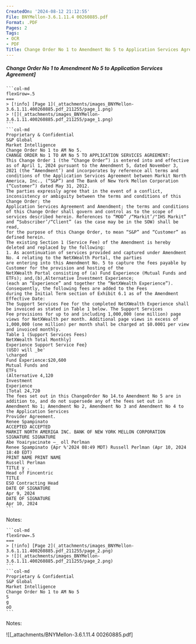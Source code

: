 ```yaml
---
CreatedOn: '2024-08-12 21:12:55'
File: BNYMellon-3.6.1.11.4 00260885.pdf
Format: .PDF
Pages: 2
Tags:
- OCR
- PDF
Title: Change Order No 1 to Amendment No 5 to Application Services Agreement
---
```


##### Change Order No 1 to Amendment No 5 to Application Services Agreement]

  
````col
```col-md
flexGrow=.5
===
> [!info] [Page 1](_attachments/images_BNYMellon-3.6.1.11.400260885.pdf_211255/page_1.png)
> ![](_attachments/images_BNYMellon-3.6.1.11.400260885.pdf_211255/page_1.png)
```  
```col-md
Proprietary & Confidential  
S&P Global
Market Intelligence  
Change Order No 1 to AM No 5.  
CHANGE ORDER No 1 TO AM No 5 TO APPLICATION SERVICES AGREEMENT:  
This Change Order 1 (the “Change Order”) is entered into and effective as of April 1, 2024 pursuant to the Amendment 5, dated November 3,
2021 (the “Amendment’) and incorporates by reference all terms and conditions of the Application Services Agreement between Markit North
America, Inc., (“S&P”) and The Bank of New York Mellon Corporation (“Customer”) dated May 31, 2012.  
The parties expressly agree that in the event of a conflict, inconsistency or ambiguity between the terms and conditions of this Change Order; the
Application Services Agreement and Amendment; the terms and conditions of this Change Order shall govern and control as to the scope of
services described herein. References to “MOD” /“Markit’/"IHS Markit” and “Subscriber’/“Client” (as the case may be in the SOW) shall be read,
for the purpose of this Change Order, to mean “S&P” and “Customer” as defined herein.  
The existing Section 1 (Service Fee) of the Amendment is hereby deleted and replaced by the following:  
1. As acontinuation of services provided and captured under Amendment No. 4 relating to the NetXWealth Portal, the parties
are entering into this Amendment No. 5 to capture the fees payable by Customer for the provision and hosting of the
NetXWealth Portal consisting of (a) Fund Experience (Mutual Funds and ETFs); and,(b),Alternative Investment Experience;
(each an “Experience” and together the “NetXWealth Experience”). Consequently, the following fees are added to the Fees
during the Initial Term section of Exhibit 6.1 as of the Amendment Effective Date:  
The Support Services Fee for the completed NetXWealth Experience shall be invoiced as stated in Table 1 below. The Support Services
Fee provisions for up to and including 1,000,000 (one million) page views for NetXWealth per month. Additional page views in excess of
1,000,000 (one million) per month shall be charged at $0.0001 per view and invoiced monthly.  
Table 1 (Support Services Fees)  
NetXWealth Total Monthly]  
Experience Support Service Fee}
(USD) will _be'
\charged  
Fund Experience:$20,600
Mutual Funds and  
ETFs  
(Alternative 4,120
Investment  
Experience  
[Total 24,720  
The fees set out in this ChangeOrder No 14.to Amendment No 5 are in addition to, and do not supersede any of the fees set out in
Amendment No 1; Amendment No 2, Amendment No 3 and Amendment No 4 to the Application Services
Provider Agreement.  
Renee Spampinato  
ACCEPTED ACCEPTED
MARKIT NORTH AMERIGA INC. BANK OF NEW YORK MELLON CORPORATION
SIGNATURE SIGNATURE  
Abe Yoairyacinate —_ oll Perlman  
Renee Spampinato {Apr %'2024 08:49 MDT) Russell Perlman (Apr 10, 2024 18:40 EDT)
PRINT NAME PRINT NAME  
Russell Perlman  
TITLE y .
Head of Fincentric  
TITLE
ESO Contracting Head  
DATE OF SIGNATURE  
Apr 9, 2024  
DATE OF SIGNATURE  
Apr 10, 2024  
```
````
Notes:    
````col
```col-md
flexGrow=.5
===
> [!info] [Page 2](_attachments/images_BNYMellon-3.6.1.11.400260885.pdf_211255/page_2.png)
> ![](_attachments/images_BNYMellon-3.6.1.11.400260885.pdf_211255/page_2.png)
```  
```col-md
Proprietary & Confidential  
S&P Global
Market Intelligence  
Change Order No 1 to AM No 5  
S
g
oO  
```
````
Notes:  


![[_attachments/BNYMellon-3.6.1.11.4 00260885.pdf]